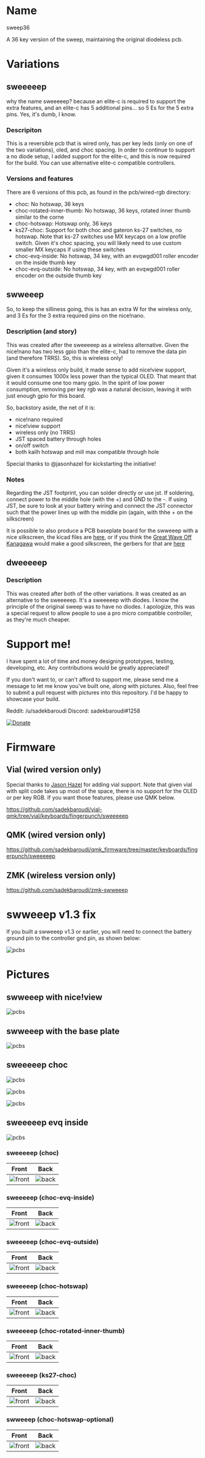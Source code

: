 # Name

sweep36

A 36 key version of the sweep, maintaining the original diodeless pcb.

# Variations

## sweeeeep

why the name sweeeeep? because an elite-c is required to support the extra features, and an elite-c has 5 additional pins... so 5 Es for the 5 extra pins. Yes, it's dumb, I know.

### Descripiton

This is a reversible pcb that is wired only, has per key leds (only on one of the two variations), oled, and choc spacing. In order to continue to support a no diode setup, I added support for the elite-c, and this is now required for the build. You can use alternative elite-c compatible controllers.

### Versions and features

There are 6 versions of this pcb, as found in the pcb/wired-rgb directory:
* choc: No hotswap, 36 keys
* choc-rotated-inner-thumb: No hotswap, 36 keys, rotated inner thumb similar to the corne
* choc-hotswap: Hotswap only, 36 keys
* ks27-choc: Support for both choc and gateron ks-27 switches, no hotswap. Note that ks-27 switches use MX keycaps on a low profile switch. Given it's choc spacing, you will likely need to use custom smaller MX keycaps if using these switches
* choc-evq-inside: No hotswap, 34 key, with an evqwgd001 roller encoder on the inside thumb key
* choc-evq-outside: No hotswap, 34 key, with an evqwgd001 roller encoder on the outside thumb key

## swweeep

So, to keep the silliness going, this is has an extra W for the wireless only, and 3 Es for the 3 extra required pins on the nice!nano.

### Description (and story)

This was created after the sweeeeep as a wireless alternative. Given the nice!nano has two less gpio than the elite-c, had to remove the data pin (and therefore TRRS). So, this is wireless only!

Given it's a wireless only build, it made sense to add nice!view support, given it consumes 1000x less power than the typical OLED. That meant that it would consume one too many gpio. In the spirit of low power consumption, removing per key rgb was a natural decision, leaving it with just enough gpio for this board.

So, backstory aside, the net of it is:
* nice!nano required
* nice!view support
* wireless only (no TRRS)
* JST spaced battery through holes
* on/off switch
* both kailh hotswap and mill max compatible through hole

Special thanks to @jasonhazel for kickstarting the initiative!

### Notes

Regarding the JST footprint, you can solder directly or use jst. If soldering, connect power to the middle hole (with the +) and GND to the -. If using JST, be sure to look at your battery wiring and connect the JST connector such that the power lines up with the middle pin (again, with thhe + on the silkscreen)

It is possible to also produce a PCB baseplate board for the swweeep with a nice silkscreen, the kicad files are [here](https://github.com/sadekbaroudi/sweep36/tree/master/sweeeeep), or if you think the [Great Wave Off Kanagawa](https://en.wikipedia.org/wiki/The_Great_Wave_off_Kanagawa) would make a good silkscreen, the gerbers for that are [here](https://github.com/sadekbaroudi/sweep36/blob/master/swweeep/swweeep-base/gerber/v1.0-kanagawa-gerbers.zip)

## dweeeeep

### Description

This was created after both of the other variations. It was created as an alternative to the sweeeeep. It's a sweeeeep with diodes. I know the principle of the original sweep was to have no diodes. I apologize, this was a special request to allow people to use a pro micro compatible controller, as they're much cheaper.

# Support me!

I have spent a lot of time and money designing prototypes, testing, developing, etc. Any contributions would be greatly appreciated!

If you don't want to, or can't afford to support me, please send me a message to let me know you've built one, along with pictures. Also, feel free to submit a pull request with pictures into this repository. I'd be happy to showcase your build.

Reddit: /u/sadekbaroudi
Discord: sadekbaroudi#1258

[![Donate](https://img.shields.io/badge/Donate-PayPal-green.svg)](https://www.paypal.com/paypalme/sadekbaroudi)

# Firmware

## Vial (wired version only)

Special thanks to [Jason Hazel](https://github.com/jasonhazel) for adding vial support. Note that given vial with split code takes up most of the space, there is no support for the OLED or per key RGB. If you want those features, please use QMK below.

https://github.com/sadekbaroudi/vial-qmk/tree/vial/keyboards/fingerpunch/sweeeeep

## QMK (wired version only)

https://github.com/sadekbaroudi/qmk_firmware/tree/master/keyboards/fingerpunch/sweeeeep

## ZMK (wireless version only)

https://github.com/sadekbaroudi/zmk-swweeep

# swweeep v1.3 fix

If you built a swweeep v1.3 or earlier, you will need to connect the battery ground pin to the controller gnd pin, as shown below:

![pcbs](images/swweeep-v1.3-bodge.jpg)

# Pictures

## swweeep with nice!view

![pcbs](images/swweeep-1.jpg)

## swweeep with the base plate

![pcbs](images/swweeep-base.jpg)

## sweeeeep choc

![pcbs](images/sweeeeep-1.jpg)

![pcbs](images/sweeeeep-2.jpg)

![pcbs](images/pcb-kicad.png)

## sweeeeep evq inside

![pcbs](images/sweeeeep-evq-inner.png)

### sweeeeep (choc)
| Front | Back |
| :---: | :---: |
| ![front](pcb_images/sweeeeep/choc/half-swept-top.png) | ![back](pcb_images/sweeeeep/choc/half-swept-bottom.png) |

### sweeeeep (choc-evq-inside)
| Front | Back |
| :---: | :---: |
| ![front](pcb_images/sweeeeep/choc-evq-inside/half-swept-top.png) | ![back](pcb_images/sweeeeep/choc-evq-inside/half-swept-bottom.png) |

### sweeeeep (choc-evq-outside)
| Front | Back |
| :---: | :---: |
| ![front](pcb_images/sweeeeep/choc-evq-outside/half-swept-top.png) | ![back](pcb_images/sweeeeep/choc-evq-outside/half-swept-bottom.png) |

### sweeeeep (choc-hotswap)
| Front | Back |
| :---: | :---: |
| ![front](pcb_images/sweeeeep/choc-hotswap/half-swept-top.png) | ![back](pcb_images/sweeeeep/choc-hotswap/half-swept-bottom.png) |

### sweeeeep (choc-rotated-inner-thumb)
| Front | Back |
| :---: | :---: |
| ![front](pcb_images/sweeeeep/choc-rotated-inner-thumb/half-swept-top.png) | ![back](pcb_images/sweeeeep/choc-rotated-inner-thumb/half-swept-bottom.png) |

### sweeeeep (ks27-choc)
| Front | Back |
| :---: | :---: |
| ![front](pcb_images/sweeeeep/ks27-choc/half-swept-top.png) | ![back](pcb_images/sweeeeep/ks27-choc/half-swept-bottom.png) |

### swweeep (choc-hotswap-optional)
| Front | Back |
| :---: | :---: |
| ![front](pcb_images/swweeep/choc-hotswap-optional/half-swept-top.png) | ![back](pcb_images/swweeep/choc-hotswap-optional/half-swept-bottom.png) |
